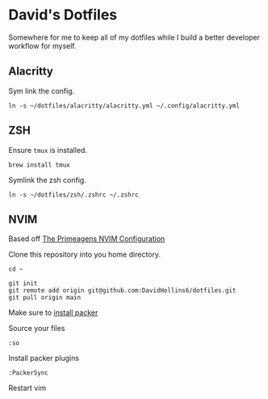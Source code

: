 # David's Dotfiles

Somewhere for me to keep all of my dotfiles while I build a better developer workflow for myself.

## Alacritty

Sym link the config.

`ln -s ~/dotfiles/alacritty/alacritty.yml ~/.config/alacritty.yml`

## ZSH

Ensure `tmux` is installed.

`brew install tmux`

Symlink the zsh config.

`ln -s ~/dotfiles/zsh/.zshrc ~/.zshrc`

## NVIM

Based off [The Primeagens NVIM Configuration](https://github.com/ThePrimeagen/init.lua) 

Clone this repository into you home directory.

```
cd ~

git init
git remote add origin git@github.com:DavidHollins6/dotfiles.git
git pull origin main
```

Make sure to [install packer](https://github.com/wbthomason/packer.nvim#quickstart)

Source your files

```
:so
```

Install packer plugins

```
:PackerSync
```

Restart vim
